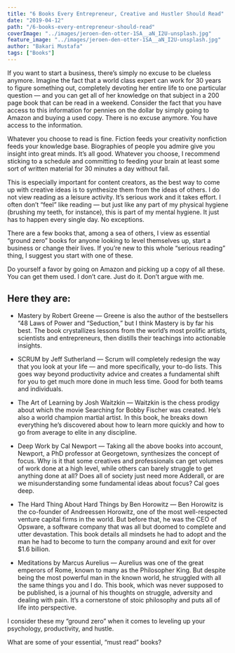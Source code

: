 ```yaml
---
title: "6 Books Every Entrepreneur, Creative and Hustler Should Read"
date: "2019-04-12"
path: "/6-books-every-entrepreneur-should-read"
coverImage: "../images/jeroen-den-otter-1SA__aN_I2U-unsplash.jpg"
feature_image: "../images/jeroen-den-otter-1SA__aN_I2U-unsplash.jpg"
author: "Bakari Mustafa"
tags: ["Books"]
---
```


If you want to start a business, there’s simply no excuse to be clueless anymore. Imagine the fact that a world class expert can work for 30 years to figure something out, completely devoting her entire life to one particular question — and you can get all of her knowledge on that subject in a 200 page book that can be read in a weekend. Consider the fact that you have access to this information for pennies on the dollar by simply going to Amazon and buying a used copy. There is no excuse anymore. You have access to the information.

Whatever you choose to read is fine. Fiction feeds your creativity nonfiction feeds your knowledge base. Biographies of people you admire give you insight into great minds. It’s all good. Whatever you choose, I recommend sticking to a schedule and committing to feeding your brain at least some sort of written material for 30 minutes a day without fail.

This is especially important for content creators, as the best way to come up with creative ideas is to synthesize them from the ideas of others. I do not view reading as a leisure activity. It’s serious work and it takes effort. I often don’t “feel” like reading — but just like any part of my physical hygiene (brushing my teeth, for instance), this is part of my mental hygiene. It just has to happen every single day. No exceptions.

There are a few books that, among a sea of others, I view as essential “ground zero” books for anyone looking to level themselves up, start a business or change their lives. If you’re new to this whole “serious reading” thing, I suggest you start with one of these.

Do yourself a favor by going on Amazon and picking up a copy of all these. You can get them used. I don’t care. Just do it. Don’t argue with me.

## Here they are:

- Mastery by Robert Greene — Greene is also the author of the bestsellers “48 Laws of Power and “Seduction,” but I think Mastery is by far his best. The book crystallizes lessons from the world’s most prolific artists, scientists and entrepreneurs, then distills their teachings into actionable insights.

- SCRUM by Jeff Sutherland — Scrum will completely redesign the way that you look at your life — and more specifically, your to-do lists. This goes way beyond productivity advice and creates a fundamental shift for you to get much more done in much less time. Good for both teams and individuals.

- The Art of Learning by Josh Waitzkin — Waitzkin is the chess prodigy about which the movie Searching for Bobby Fischer was created. He’s also a world champion martial artist. In this book, he breaks down everything he’s discovered about how to learn more quickly and how to go from average to elite in any discipline.

- Deep Work by Cal Newport — Taking all the above books into account, Newport, a PhD professor at Georgetown, synthesizes the concept of focus. Why is it that some creatives and professionals can get volumes of work done at a high level, while others can barely struggle to get anything done at all? Does all of society just need more Adderall, or are we misunderstanding some fundamental ideas about focus? Cal goes deep.

- The Hard Thing About Hard Things by Ben Horowitz — Ben Horowitz is the co-founder of Andreessen Horowitz, one of the most well-respected venture capital firms in the world. But before that, he was the CEO of Opsware, a software company that was all but doomed to complete and utter devastation. This book details all mindsets he had to adopt and the man he had to become to turn the company around and exit for over $1.6 billion.

- Meditations by Marcus Aurelius — Aurelius was one of the great emperors of Rome, known to many as the Philosopher King. But despite being the most powerful man in the known world, he struggled with all the same things you and I do. This book, which was never supposed to be published, is a journal of his thoughts on struggle, adversity and dealing with pain. It’s a cornerstone of stoic philosophy and puts all of life into perspective.

I consider these my “ground zero” when it comes to leveling up your psychology, productivity, and hustle.

What are some of your essential, “must read” books?
